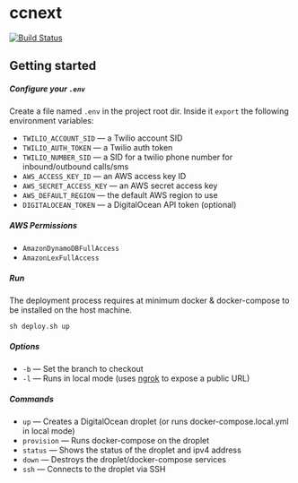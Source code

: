 # ccnext
[![Build Status][travis-badge]][travis-ci]

## Getting started

##### Configure your `.env`
Create a file named `.env` in the project root dir. Inside it `export` the following environment variables: 

- `TWILIO_ACCOUNT_SID` — a Twilio account SID
- `TWILIO_AUTH_TOKEN` — a Twilio auth token
- `TWILIO_NUMBER_SID` — a SID for a twilio phone number for inbound/outbound calls/sms
- `AWS_ACCESS_KEY_ID` — an AWS access key ID
- `AWS_SECRET_ACCESS_KEY` — an AWS secret access key
- `AWS_DEFAULT_REGION` — the default AWS region to use
- `DIGITALOCEAN_TOKEN` — a DigitalOcean API token (optional)

##### AWS Permissions

- `AmazonDynamoDBFullAccess`
- `AmazonLexFullAccess`

##### Run
The deployment process requires at minimum docker & docker-compose to be installed on the host machine.
```shell
sh deploy.sh up
```

##### Options
- `-b` — Set the branch to checkout
- `-l` — Runs in local mode (uses [ngrok] to expose a public URL)

##### Commands
- `up` — Creates a DigitalOcean droplet (or runs docker-compose.local.yml in local mode)
- `provision` — Runs docker-compose on the droplet
- `status` — Shows the status of the droplet and ipv4 address
- `down` — Destroys the droplet/docker-compose services
- `ssh` — Connects to the droplet via SSH

[travis-badge]: https://travis-ci.org/github1/ccnext.svg?branch=master
[travis-ci]: https://travis-ci.org/github1/ccnext
[ngrok]: https://ngrok.com/